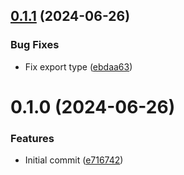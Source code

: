 ## [0.1.1](https://github.com/choi-jack/eslint-config/compare/v0.1.0...v0.1.1) (2024-06-26)


### Bug Fixes

* Fix export type ([ebdaa63](https://github.com/choi-jack/eslint-config/commit/ebdaa630e3078a3371e047c4921d0a8500e51da0))



# 0.1.0 (2024-06-26)


### Features

* Initial commit ([e716742](https://github.com/choi-jack/eslint-config/commit/e7167421bdf395b9e9767755755da0bc7b589006))



